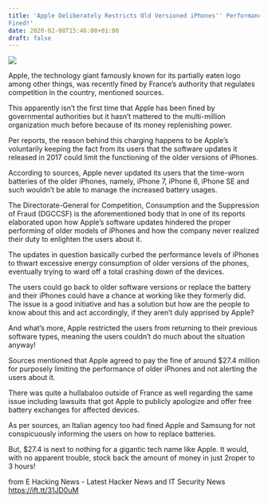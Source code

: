 ```yaml
---
title: 'Apple Deliberately Restricts Old Versioned iPhones'' Performance; Gets
Fined!'
date: 2020-02-08T15:46:00+01:00
draft: false
---
```


[![](https://1.bp.blogspot.com/-JvlMMg0lDNQ/Xj59gHxCnWI/AAAAAAAAJ8g/At1MQpTevD0dS3Ini3CoRp1i4jghRlhYwCLcBGAsYHQ/s640/66.jpg)](https://1.bp.blogspot.com/-JvlMMg0lDNQ/Xj59gHxCnWI/AAAAAAAAJ8g/At1MQpTevD0dS3Ini3CoRp1i4jghRlhYwCLcBGAsYHQ/s1600/66.jpg)

  
  
Apple, the technology giant famously known for its partially eaten logo among other things, was recently fined by France’s authority that regulates competition in the country, mentioned sources.  
  
This apparently isn’t the first time that Apple has been fined by governmental authorities but it hasn’t mattered to the multi-million organization much before because of its money replenishing power.  
  
Per reports, the reason behind this charging happens to be Apple’s voluntarily keeping the fact from its users that the software updates it released in 2017 could limit the functioning of the older versions of iPhones.  
  
According to sources, Apple never updated its users that the time-worn batteries of the older iPhones, namely, iPhone 7, iPhone 6, iPhone SE and such wouldn’t be able to manage the increased battery usages.  
  
The Directorate-General for Competition, Consumption and the Suppression of Fraud (DGCCSF) is the aforementioned body that in one of its reports elaborated upon how Apple’s software updates hindered the proper performing of older models of iPhones and how the company never realized their duty to enlighten the users about it.  
  
The updates in question basically curbed the performance levels of iPhones to thwart excessive energy consumption of older versions of the phones, eventually trying to ward off a total crashing down of the devices.  
  
The users could go back to older software versions or replace the battery and their iPhones could have a chance at working like they formerly did. The issue is a good initiative and has a solution but how are the people to know about this and act accordingly, if they aren’t duly apprised by Apple?  
  
And what’s more, Apple restricted the users from returning to their previous software types, meaning the users couldn’t do much about the situation anyway!  
  
Sources mentioned that Apple agreed to pay the fine of around $27.4 million for purposely limiting the performance of older iPhones and not alerting the users about it.  
  
There was quite a hullabaloo outside of France as well regarding the same issue including lawsuits that got Apple to publicly apologize and offer free battery exchanges for affected devices.  
  
As per sources, an Italian agency too had fined Apple and Samsung for not conspicuously informing the users on how to replace batteries.  
  
But, $27.4 is next to nothing for a gigantic tech name like Apple. It would, with no apparent trouble, stock back the amount of money in just 2roper to 3 hours!  
  

  
  
from E Hacking News - Latest Hacker News and IT Security News https://ift.tt/31JD0uM